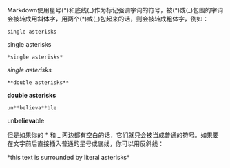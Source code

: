 Markdown使用星号(\*)和底线(\_)作为标记强调字词的符号，被(\*)或(\_)包围的字词会被转成用斜体字，用两个(\*)或(\_)包起来的话，则会被转成粗体字，例如：

    single asterisks
  
single asterisks

    *single asterisks* 
    
*single asterisks* 

    **double asterisks**
    
**double asterisks**

    un**believa**ble
    
un**believa**ble

但是如果你的 * 和 _ 两边都有空白的话，它们就只会被当成普通的符号。如果要在文字前后直接插入普通的星号或底线，你可以用反斜线：

\*this text is surrounded by literal asterisks\*
